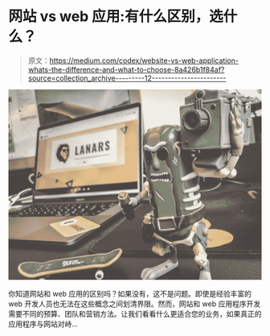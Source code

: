 # 网站 vs web 应用:有什么区别，选什么？

> 原文：<https://medium.com/codex/website-vs-web-application-whats-the-difference-and-what-to-choose-8a426b1f84af?source=collection_archive---------12----------------------->

![](img/4b82b2e823edb021c0b939057fa403e3.png)

你知道网站和 web 应用的区别吗？如果没有，这不是问题。即使是经验丰富的 web 开发人员也无法在这些概念之间划清界限。然而，网站和 web 应用程序开发需要不同的预算、团队和营销方法。让我们看看什么更适合您的业务，如果真正的应用程序与网站对峙…